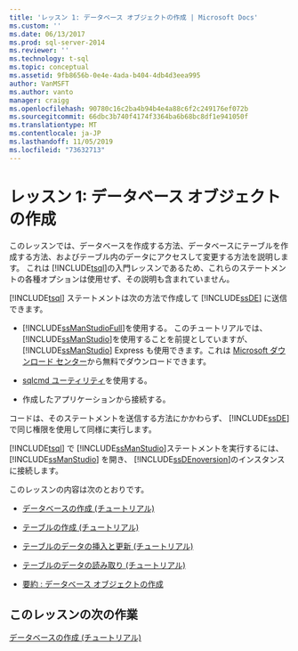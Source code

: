 ```yaml
---
title: 'レッスン 1: データベース オブジェクトの作成 | Microsoft Docs'
ms.custom: ''
ms.date: 06/13/2017
ms.prod: sql-server-2014
ms.reviewer: ''
ms.technology: t-sql
ms.topic: conceptual
ms.assetid: 9fb8656b-0e4e-4ada-b404-4db4d3eea995
author: VanMSFT
ms.author: vanto
manager: craigg
ms.openlocfilehash: 90780c16c2ba4b94b4e4a88c6f2c249176ef072b
ms.sourcegitcommit: 66dbc3b740f4174f3364ba6b68bc8df1e941050f
ms.translationtype: MT
ms.contentlocale: ja-JP
ms.lasthandoff: 11/05/2019
ms.locfileid: "73632713"
---
```

# <a name="lesson-1-creating-database-objects"></a>レッスン 1: データベース オブジェクトの作成
  このレッスンでは、データベースを作成する方法、データベースにテーブルを作成する方法、およびテーブル内のデータにアクセスして変更する方法を説明します。 これは [!INCLUDE[tsql](../includes/tsql-md.md)]の入門レッスンであるため、これらのステートメントの各種オプションは使用せず、その説明も含まれていません。  
  
 [!INCLUDE[tsql](../includes/tsql-md.md)] ステートメントは次の方法で作成して [!INCLUDE[ssDE](../includes/ssde-md.md)] に送信できます。  
  
-   [!INCLUDE[ssManStudioFull](../includes/ssmanstudiofull-md.md)]を使用する。 このチュートリアルでは、 [!INCLUDE[ssManStudio](../includes/ssmanstudio-md.md)]を使用することを前提としていますが、 [!INCLUDE[ssManStudio](../includes/ssmanstudio-md.md)] Express も使用できます。これは [Microsoft ダウンロード センター](https://www.microsoft.com/download/details.aspx?id=7593)から無料でダウンロードできます。  
  
-   [sqlcmd ユーティリティ](../tools/sqlcmd-utility.md)を使用する。  
  
-   作成したアプリケーションから接続する。  
  
 コードは、そのステートメントを送信する方法にかかわらず、 [!INCLUDE[ssDE](../includes/ssde-md.md)] で同じ権限を使用して同様に実行します。  
  
 [!INCLUDE[tsql](../includes/tsql-md.md)] で [!INCLUDE[ssManStudio](../includes/ssmanstudio-md.md)]ステートメントを実行するには、 [!INCLUDE[ssManStudio](../includes/ssmanstudio-md.md)] を開き、 [!INCLUDE[ssDEnoversion](../includes/ssdenoversion-md.md)]のインスタンスに接続します。  
  
 このレッスンの内容は次のとおりです。  
  
-   [データベースの作成 (チュートリアル)](lesson-1-1-creating-a-database.md)  
  
-   [テーブルの作成 (チュートリアル)](lesson-1-2-creating-a-table.md)  
  
-   [テーブルのデータの挿入と更新 (チュートリアル)](lesson-1-3-inserting-and-updating-data-in-a-table.md)  
  
-   [テーブルのデータの読み取り (チュートリアル)](lesson-1-4-reading-the-data-in-a-table.md)  
  
-   [要約 : データベース オブジェクトの作成](lesson-1-5-summary-creating-database-objects.md)  
  
## <a name="next-task-in-lesson"></a>このレッスンの次の作業  
 [データベースの作成 (チュートリアル)](lesson-1-1-creating-a-database.md)  
  
  
